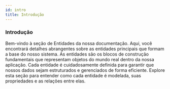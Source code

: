 ```yaml
---
id: intro
title: Introdução
---
```


### Introdução

Bem-vindo à seção de Entidades da nossa documentação. Aqui, você encontrará detalhes abrangentes sobre as entidades principais que formam a base do nosso sistema. As entidades são os blocos de construção fundamentais que representam objetos do mundo real dentro da nossa aplicação. Cada entidade é cuidadosamente definida para garantir que nossos dados sejam estruturados e gerenciados de forma eficiente. Explore esta seção para entender como cada entidade é modelada, suas propriedades e as relações entre elas.
